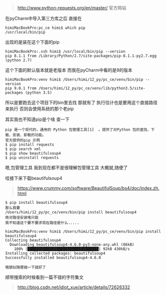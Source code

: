 > http://www.python-requests.org/en/master/
官方网站

在pyCharm中导入第三方库之后
直接在
```
himiMacBookPro:pc_ce himi$ which pip
/usr/local/bin/pip
```
出现的是装在这个下面的pip
```
himiMacBookPro:.ssh himi$ /usr/local/bin/pip --version
pip 8.1.1 from /Library/Python/2.7/site-packages/pip-8.1.1-py2.7.egg (python 2.7)
```
这个下面的默认版本就是老版本
而我在pyCharm中看的是9的版本
```
himiMacBookPro:venv himi$ /Users/himi/12_py/pc_ce/venv/bin/pip --version
pip 9.0.1 from /Users/himi/12_py/pc_ce/venv/lib/python3.5/site-packages (python 3.5)
```
所以是要跑去这个项目下的bin里去找
那就有了
执行估计也是要用这个直接路径来执行
否则会使用系统的那个老pip

其实我也不知道pip是个啥
查一下
```
pip 是一个现代的，通用的 Python 包管理工具[1]  。提供了对Python 包的查找、下载、安装、卸载的功能。
官方提供的pip 示例
$ pip install requests
$ pip search xml
$ pip show beautifulsoup4
$ pip uninstall requests
```
嗯,包管理工具
我到现在都不是很理解包管理工具
大概就,随便了

哇接下来下载beautifulsoup4

> https://www.crummy.com/software/BeautifulSoup/bs4/doc/index.zh.html

```
$ pip install beautifulsoup4
那么我要
/Users/himi/12_py/pc_ce/venv/bin/pip install beautifulsoup4
绝对路径安装咯只能
我不知道这个要不要求现在路径是什么.....

himiMacBookPro:venv himi$ /Users/himi/12_py/pc_ce/venv/bin/pip install beautifulsoup4
Collecting beautifulsoup4
  Downloading beautifulsoup4-4.6.0-py3-none-any.whl (86kB)
    100% |████████████████████████████████| 92kB 430kB/s
Installing collected packages: beautifulsoup4
Successfully installed beautifulsoup4-4.6.0

哦貌似随便搞一下就好了
```

顺带搜索的时候看到一篇不错的字符集文
> http://blog.csdn.net/idiot_xue/article/details/72626332